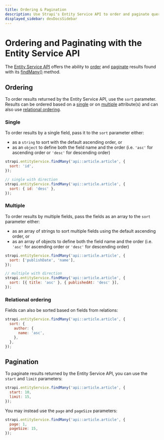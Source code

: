 ```yaml
---
title: Ordering & Pagination
description: Use Strapi's Entity Service API to order and paginate queries results.
displayed_sidebar: devDocsSidebar
---
```


# Ordering and Paginating with the Entity Service API

The [Entity Service API](/dev-docs/api/entity-service) offers the ability to [order](#ordering) and [paginate](#pagination) results found with its [findMany()](/dev-docs/api/entity-service/crud#findmany) method.

## Ordering

To order results returned by the Entity Service API, use the `sort` parameter. Results can be ordered based on a [single](#single) or on [multiple](#multiple) attribute(s) and can also use [relational ordering](#relational-ordering).

### Single

To order results by a single field, pass it to the `sort` parameter either:

- as a `string` to sort with the default ascending order, or
- as an `object` to define both the field name and the order (i.e. `'asc'` for ascending order or `'desc'` for descending order)

```js
strapi.entityService.findMany('api::article.article', {
  sort: 'id',
});

// single with direction
strapi.entityService.findMany('api::article.article', {
  sort: { id: 'desc' },
});
```

### Multiple

To order results by multiple fields, pass the fields as an array to the `sort` parameter either:

- as an array of strings to sort multiple fields using the default ascending order, or
- as an array of objects to define both the field name and the order (i.e. `'asc'` for ascending order or `'desc'` for descending order)

```js
strapi.entityService.findMany('api::article.article', {
  sort: ['publishDate', 'name'],
});

// multiple with direction
strapi.entityService.findMany('api::article.article', {
  sort: [{ title: 'asc' }, { publishedAt: 'desc' }],
});
```

### Relational ordering

Fields can also be sorted based on fields from relations:

```js
strapi.entityService.findMany('api::article.article', {
  sort: {
    author: {
      name: 'asc',
    },
  },
});
```

## Pagination

To paginate results returned by the Entity Service API, you can use the `start` and `limit` parameters:

```js
strapi.entityService.findMany('api::article.article', {
  start: 10,
  limit: 15,
});
```

You may instead use the `page` and `pageSize` parameters:

```js
strapi.entityService.findMany('api::article.article', {
  page: 1,
  pageSize: 15,
});
```

